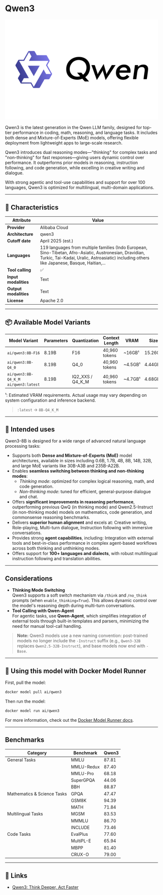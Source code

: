 # Qwen3

![logo](https://github.com/docker/model-cards/raw/refs/heads/main/logos/qwen-280x184-overview@2x.svg)

Qwen3 is the latest generation in the Qwen LLM family, designed for top-tier performance in coding, math, reasoning, and language tasks. It includes both dense and Mixture-of-Experts (MoE) models, offering flexible deployment from lightweight apps to large-scale research.

Qwen3 introduces dual reasoning modes—"thinking" for complex tasks and "non-thinking" for fast responses—giving users dynamic control over performance. It outperforms prior models in reasoning, instruction following, and code generation, while excelling in creative writing and dialogue.

With strong agentic and tool-use capabilities and support for over 100 languages, Qwen3 is optimized for multilingual, multi-domain applications.

---

## 📌 Characteristics

| Attribute             | Value             |
|-----------------------|-------------------|
| **Provider**          | Alibaba Cloud     |
| **Architecture**      | qwen3             |
| **Cutoff date**       | April 2025 (est.) |
| **Languages**         | 119 languages from multiple families  (Indo European, Sino-Tibetan, Afro-Asiatic, Austronesian, Dravidian, Turkic, Tai-Kadai, Uralic, Astroasiatic) including others like Japanese, Basque, Haitian,... |
| **Tool calling**      | ✅                |
| **Input modalities**  | Text              |
| **Output modalities** | Text              |
| **License**           | Apache 2.0        |

---


## 📦 Available Model Variants

| Model Variant                               | Parameters | Quantization       | Context Length | VRAM     | Size    |
|---------------------------------------------|------------|--------------------|----------------|----------|---------|
| `ai/qwen3:8B-F16`                           | 8.19B      | F16                | 40,960 tokens  | ~16GB¹   | 15.26GB |
| `ai/qwen3:8B-Q4_0`                          | 8.19B      | Q4_0               | 40,960 tokens  | ~4.5GB¹  | 4.44GB  |
| `ai/qwen3:8B-Q4_K_M` <br> `ai/qwen3:latest` | 8.19B      | IQ2_XXS / Q4_K_M   | 40,960 tokens  | ~4.7GB¹  | 4.68GB  |

¹: Estimated VRAM requirements. Actual usage may vary depending on system configuration and inference backend.

> `:latest` → `8B-Q4_K_M`

---

## 🧠 Intended uses

Qwen3-8B is designed for a wide range of advanced natural language processing tasks:

- Supports both **Dense and Mixture-of-Experts (MoE)** model architectures, available in sizes including 0.6B, 1.7B, 4B, 8B, 14B, 32B, and large MoE variants like 30B-A3B and 235B-A22B.
- Enables **seamless switching between thinking and non-thinking modes**:
  - *Thinking mode*: optimized for complex logical reasoning, math, and code generation.
  - *Non-thinking mode*: tuned for efficient, general-purpose dialogue and chat.
- Offers **significant improvements in reasoning performance**, outperforming previous QwQ (in thinking mode) and Qwen2.5-Instruct (in non-thinking mode) models on mathematics, code generation, and commonsense reasoning benchmarks.
- Delivers **superior human alignment** and excels at: Creative writing, Role-playing, Multi-turn dialogue, Instruction following with immersive conversations.
- Provides strong **agent capabilities**, including: Integration with external tools and best-in-class performance in complex agent-based workflows across both thinking and unthinking modes.
- Offers support for **100+ languages and dialects**, with robust multilingual instruction following and translation abilities.

---

## Considerations

- **Thinking Mode Switching**  
  Qwen3 supports a soft switch mechanism via `/think` and `/no_think` prompts (when `enable_thinking=True`). This allows dynamic control over the model's reasoning depth during multi-turn conversations.
- **Tool Calling with Qwen-Agent**  
  For agentic tasks, use **Qwen-Agent**, which simplifies integration of external tools through built-in templates and parsers, minimizing the need for manual tool-call handling.
> **Note:** Qwen3 models use a new naming convention: post-trained models no longer include the `-Instruct` suffix (e.g., `Qwen3-32B` replaces `Qwen2.5-32B-Instruct`), and base models now end with `-Base`.

---

## 🐳 Using this model with Docker Model Runner

First, pull the model:

```bash
docker model pull ai/qwen3
```

Then run the model:

```bash
docker model run ai/qwen3
```

For more information, check out the [Docker Model Runner docs](https://docs.docker.com/desktop/features/model-runner/).

---

## Benchmarks

| Category                    | Benchmark  | Qwen3 |
|-----------------------------|------------|-------|
| General Tasks               | MMLU       | 87.81 |
|                             | MMLU-Redux | 87.40 |
|                             | MMLU-Pro   | 68.18 |
|                             | SuperGPQA  | 44.06 |
|                             | BBH        | 88.87 |
| Mathematics & Science Tasks | GPQA       | 47.47 |
|                             | GSM8K      | 94.39 |
|                             | MATH       | 71.84 |
| Multilingual Tasks          | MGSM       | 83.53 |
|                             | MMMLU      | 86.70 |
|                             | INCLUDE    | 73.46 |
| Code Tasks                  | EvalPlus   | 77.60 |
|                             | MultiPL-E  | 65.94 |
|                             | MBPP       | 81.40 |
|                             | CRUX-O     | 79.00 |

---

## 🔗 Links

- [Qwen3: Think Deeper, Act Faster](https://qwenlm.github.io/blog/qwen3/)